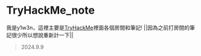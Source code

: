 # TryHackMe_note
我是y1w3n，這裡主要是[TryHackMe](https://tryhackme.com/dashboard)裡面各個房間和筆記!
||因為之前打房間的筆記很少所以想說重新計一下||
> 2024.9.9
